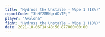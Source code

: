 ```yaml
---
title: "Hydross the Unstable - Wipe 1 (18%)"
reportCode: "3hHY2MRKgrdDkTPj"
player: "Avalona"
fight: "Hydross the Unstable - Wipe 1 (18%)"
date: 2021-10-06T18:48:50.877000+00:00
---
```

